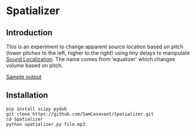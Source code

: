 # Spatializer

## Introduction

This is an experiment to change apparent source location based on pitch (lower pitches to the left, higher to the right) using tiny delays to manipulate [Sound Localization](https://en.wikipedia.org/wiki/Sound_localization). The name comes from 'equalizer' which changes volume based on pitch. 

[Sample output](http://sam.casavant.org/assets/spatializer/sa.mp3 "Spatialized output from the Spirited Away soundtrack")

## Installation

```
pip install scipy pydub
git clone https://github.com/SamCasavant/Spatializer.git
cd Spatializer
python spatializer.py file.mp3
```
